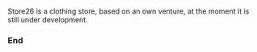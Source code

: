 ### 
Store26  is a clothing store, based on an own venture, at the moment it is still under development.

### End
